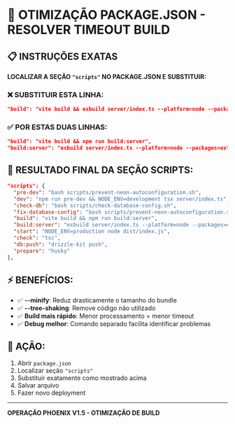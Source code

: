 # 🚀 OTIMIZAÇÃO PACKAGE.JSON - RESOLVER TIMEOUT BUILD

## 📋 INSTRUÇÕES EXATAS

**LOCALIZAR A SEÇÃO `"scripts"` NO PACKAGE.JSON E SUBSTITUIR:**

### ❌ SUBSTITUIR ESTA LINHA:
```json
"build": "vite build && esbuild server/index.ts --platform=node --packages=external --bundle --format=esm --outdir=dist",
```

### ✅ POR ESTAS DUAS LINHAS:
```json
"build": "vite build && npm run build:server",
"build:server": "esbuild server/index.ts --platform=node --packages=external --bundle --format=esm --outdir=dist --minify --tree-shaking",
```

## 🎯 RESULTADO FINAL DA SEÇÃO SCRIPTS:
```json
"scripts": {
  "pre-dev": "bash scripts/prevent-neon-autoconfiguration.sh",
  "dev": "npm run pre-dev && NODE_ENV=development tsx server/index.ts",
  "check-db": "bash scripts/check-database-config.sh",
  "fix-database-config": "bash scripts/prevent-neon-autoconfiguration.sh",
  "build": "vite build && npm run build:server",
  "build:server": "esbuild server/index.ts --platform=node --packages=external --bundle --format=esm --outdir=dist --minify --tree-shaking",
  "start": "NODE_ENV=production node dist/index.js",
  "check": "tsc",
  "db:push": "drizzle-kit push",
  "prepare": "husky"
},
```

## ⚡ BENEFÍCIOS:
- ✅ **--minify**: Reduz drasticamente o tamanho do bundle
- ✅ **--tree-shaking**: Remove código não utilizado  
- ✅ **Build mais rápido**: Menor processamento = menor timeout
- ✅ **Debug melhor**: Comando separado facilita identificar problemas

## 🚨 AÇÃO:
1. Abrir `package.json`
2. Localizar seção `"scripts"`
3. Substituir exatamente como mostrado acima
4. Salvar arquivo
5. Fazer novo deployment

---
**OPERAÇÃO PHOENIX V1.5 - OTIMIZAÇÃO DE BUILD**